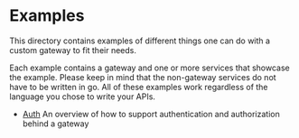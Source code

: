 # Examples

This directory contains examples of different things one can do with a
custom gateway to fit their needs.

Each example contains a gateway and one or more services that showcase the
example. Please keep in mind that the non-gateway services do not have to be
written in go. All of these examples work regardless of the language you chose
to write your APIs.

- [Auth](./auth) An overview of how to support authentication and authorization
  behind a gateway
